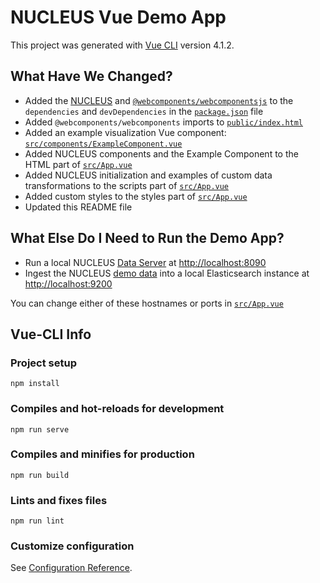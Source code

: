 # NUCLEUS Vue Demo App

This project was generated with [Vue CLI](https://cli.vuejs.org/) version 4.1.2.

## What Have We Changed?

- Added the [NUCLEUS](https://github.com/NextCenturyCorporation/nucleus) and [`@webcomponents/webcomponentsjs`](https://github.com/webcomponents/webcomponentsjs) to the `dependencies` and `devDependencies` in the [`package.json`](./package.json#L12) file
- Added `@webcomponents/webcomponents` imports to [`public/index.html`](./public/index.html#L10-L16)
- Added an example visualization Vue component:  [`src/components/ExampleComponent.vue`](./src/components/ExampleComponent.vue)
- Added NUCLEUS components and the Example Component to the HTML part of [`src/App.vue`](./src/App.vue)
- Added NUCLEUS initialization and examples of custom data transformations to the scripts part of [`src/App.vue`](./src/App.vue)
- Added custom styles to the styles part of [`src/App.vue`](./src/App.vue)
- Updated this README file

## What Else Do I Need to Run the Demo App?

- Run a local NUCLEUS [Data Server](../../README.md#the-data-server) at [http://localhost:8090](http://localhost:8090)
- Ingest the NUCLEUS [demo data](../data) into a local Elasticsearch instance at [http://localhost:9200](http://localhost:9200)

You can change either of these hostnames or ports in [`src/App.vue`](./src/App.vue)

## Vue-CLI Info

### Project setup
```
npm install
```

### Compiles and hot-reloads for development
```
npm run serve
```

### Compiles and minifies for production
```
npm run build
```

### Lints and fixes files
```
npm run lint
```

### Customize configuration
See [Configuration Reference](https://cli.vuejs.org/config/).
